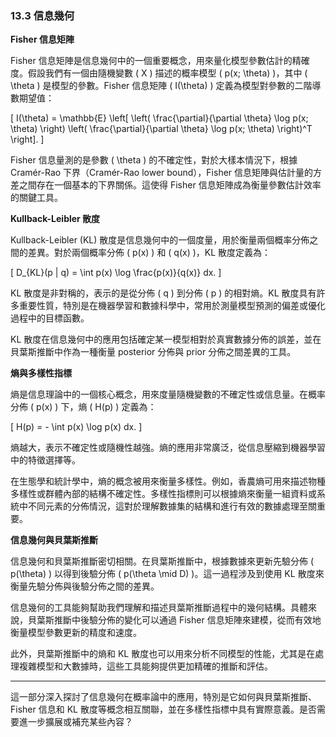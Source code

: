 ### 13.3 信息幾何

**Fisher 信息矩陣**

Fisher 信息矩陣是信息幾何中的一個重要概念，用來量化模型參數估計的精確度。假設我們有一個由隨機變數 \( X \) 描述的概率模型 \( p(x; \theta) \)，其中 \( \theta \) 是模型的參數。Fisher 信息矩陣 \( I(\theta) \) 定義為模型對參數的二階導數期望值：

\[
I(\theta) = \mathbb{E} \left[ \left( \frac{\partial}{\partial \theta} \log p(x; \theta) \right) \left( \frac{\partial}{\partial \theta} \log p(x; \theta) \right)^T \right].
\]

Fisher 信息量測的是參數 \( \theta \) 的不確定性，對於大樣本情況下，根據 Cramér-Rao 下界（Cramér-Rao lower bound），Fisher 信息矩陣與估計量的方差之間存在一個基本的下界關係。這使得 Fisher 信息矩陣成為衡量參數估計效率的關鍵工具。

**Kullback-Leibler 散度**

Kullback-Leibler (KL) 散度是信息幾何中的一個度量，用於衡量兩個概率分佈之間的差異。對於兩個概率分佈 \( p(x) \) 和 \( q(x) \)，KL 散度定義為：

\[
D_{KL}(p \| q) = \int p(x) \log \frac{p(x)}{q(x)} dx.
\]

KL 散度是非對稱的，表示的是從分佈 \( q \) 到分佈 \( p \) 的相對熵。KL 散度具有許多重要性質，特別是在機器學習和數據科學中，常用於測量模型預測的偏差或優化過程中的目標函數。

KL 散度在信息幾何中的應用包括確定某一模型相對於真實數據分佈的誤差，並在貝葉斯推斷中作為一種衡量 posterior 分佈與 prior 分佈之間差異的工具。

**熵與多樣性指標**

熵是信息理論中的一個核心概念，用來度量隨機變數的不確定性或信息量。在概率分佈 \( p(x) \) 下，熵 \( H(p) \) 定義為：

\[
H(p) = - \int p(x) \log p(x) dx.
\]

熵越大，表示不確定性或隨機性越強。熵的應用非常廣泛，從信息壓縮到機器學習中的特徵選擇等。

在生態學和統計學中，熵的概念被用來衡量多樣性。例如，香農熵可用來描述物種多樣性或群體內部的結構不確定性。多樣性指標則可以根據熵來衡量一組資料或系統中不同元素的分佈情況，這對於理解數據集的結構和進行有效的數據處理至關重要。

**信息幾何與貝葉斯推斷**

信息幾何和貝葉斯推斷密切相關。在貝葉斯推斷中，根據數據來更新先驗分佈 \( p(\theta) \) 以得到後驗分佈 \( p(\theta \mid D) \)。這一過程涉及到使用 KL 散度來衡量先驗分佈與後驗分佈之間的差異。

信息幾何的工具能夠幫助我們理解和描述貝葉斯推斷過程中的幾何結構。具體來說，貝葉斯推斷中後驗分佈的變化可以通過 Fisher 信息矩陣來建模，從而有效地衡量模型參數更新的精度和速度。

此外，貝葉斯推斷中的熵和 KL 散度也可以用來分析不同模型的性能，尤其是在處理複雜模型和大數據時，這些工具能夠提供更加精確的推斷和評估。

---

這一部分深入探討了信息幾何在概率論中的應用，特別是它如何與貝葉斯推斷、Fisher 信息和 KL 散度等概念相互關聯，並在多樣性指標中具有實際意義。是否需要進一步擴展或補充某些內容？